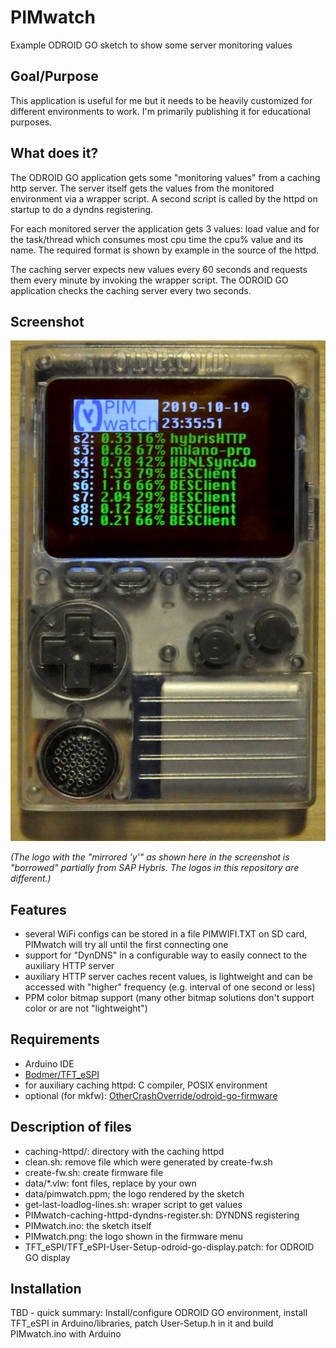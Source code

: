 # PIMwatch
Example ODROID GO sketch to show some server monitoring values


## Goal/Purpose

This application is useful for me but it needs to be heavily customized for
different environments to work.
I'm primarily publishing it for educational purposes.

## What does it?

The ODROID GO application gets some "monitoring values" from a caching http
server. The server itself gets the values from the monitored environment via
a wrapper script. A second script is called by the httpd on startup to do a
dyndns registering.

For each monitored server the application gets 3 values: load value and for
the task/thread which consumes most cpu time the cpu% value and its name.
The required format is shown by example in the source of the httpd.

The caching server expects new values every 60 seconds and requests them
every minute by invoking the wrapper script. The ODROID GO application
checks the caching server every two seconds.

## Screenshot

![Screenshot](https://raw.githubusercontent.com/tx-odroid/PIMwatch/master/PIMwatch-screenshot.jpg)

_(The logo with the "mirrored 'y'" as shown here in the screenshot is "borrowed" partially from SAP Hybris. The logos in this repository are different.)_

## Features

   * several WiFi configs can be stored in a file PIMWIFI.TXT on SD card, PIMwatch will try all until the first connecting one
   * support for "DynDNS" in a configurable way to easily connect to the auxiliary HTTP server
   * auxiliary HTTP server caches recent values, is lightweight and can be accessed with "higher" frequency (e.g. interval of one second or less)
   * PPM color bitmap support (many other bitmap solutions don't support color or are not "lightweight")

## Requirements

   * Arduino IDE
   * [Bodmer/TFT\_eSPI](https://github.com/Bodmer/TFT_eSPI)
   * for auxiliary caching httpd: C compiler, POSIX environment
   * optional (for mkfw): [OtherCrashOverride/odroid-go-firmware](https://github.com/OtherCrashOverride/odroid-go-firmware)

## Description of files

   * caching-httpd/: directory with the caching httpd
   * clean.sh: remove file which were generated by create-fw.sh
   * create-fw.sh: create firmware file
   * data/\*.vlw: font files, replace by your own
   * data/pimwatch.ppm; the logo rendered by the sketch
   * get-last-loadlog-lines.sh: wraper script to get values
   * PIMwatch-caching-httpd-dyndns-register.sh: DYNDNS registering
   * PIMwatch.ino: the sketch itself
   * PIMwatch.png: the logo shown in the firmware menu
   * TFT\_eSPI/TFT\_eSPI-User-Setup-odroid-go-display.patch: for ODROID GO display

## Installation

TBD - quick summary: Install/configure ODROID GO environment, install TFT\_eSPI in Arduino/libraries, patch User-Setup.h in it and build PIMwatch.ino with Arduino

